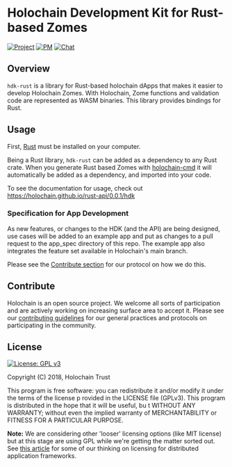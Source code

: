 # Holochain Development Kit for Rust-based Zomes

[![Project](https://img.shields.io/badge/project-holochain-blue.svg?style=flat-square)](http://holochain.org/)
[![PM](https://img.shields.io/badge/pm-waffle-blue.svg?style=flat-square)](https://waffle.io/holochain/org)
[![Chat](https://img.shields.io/badge/chat-chat%2eholochain%2enet-blue.svg?style=flat-square)](https://chat.holochain.net)

## Overview
`hdk-rust` is a library for Rust-based holochain dApps that makes it easier to develop Holochain Zomes. With Holochain, Zome functions and validation code are represented as WASM binaries. This library provides bindings for Rust.

## Usage
First, [Rust](https://www.rust-lang.org/en-US/install.html) must be installed on your computer.

Being a Rust library, `hdk-rust` can be added as a dependency to any Rust crate. When you generate Rust based Zomes with [holochain-cmd](https://github.com/holochain/holochain-cmd) it will automatically be added as a dependency, and imported into your code.

To see the documentation for usage, check out https://holochain.github.io/rust-api/0.0.1/hdk

### Specification for App Development
As new features, or changes to the HDK (and the API) are being designed, use cases will be added to an example app and put as changes to a pull request to the app_spec directory of this repo. The example app also integrates the feature set available in Holochain's main branch.

Please see the [Contribute section](https://github.com/holochain/holochain-rust/blob/develop/README.md#app-spec-driven-development) for our protocol on how we do this.

## Contribute
Holochain is an open source project.  We welcome all sorts of participation and are actively working on increasing surface area to accept it.  Please see our [contributing guidelines](https://github.com/holochain/org/blob/master/CONTRIBUTING.md) for our general practices and protocols on participating in the community.

## License
[![License: GPL v3](https://img.shields.io/badge/License-GPL%20v3-blue.svg)](http://www.gnu.org/licenses/gpl-3.0)

Copyright (C) 2018, Holochain Trust

This program is free software: you can redistribute it and/or modify it under the terms of the license p
rovided in the LICENSE file (GPLv3).  This program is distributed in the hope that it will be useful, bu
t WITHOUT ANY WARRANTY; without even the implied warranty of MERCHANTABILITY or FITNESS FOR A PARTICULAR
 PURPOSE.

**Note:** We are considering other 'looser' licensing options (like MIT license) but at this stage are using GPL while we're getting the matter sorted out.  See [this article](https://medium.com/holochain/licensing-needs-for-truly-p2p-software-a3e0fa42be6c) for some of our thinking on licensing for distributed application frameworks.
